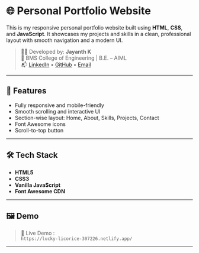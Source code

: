 # 🌐 Personal Portfolio Website

This is my responsive personal portfolio website built using **HTML**, **CSS**, and **JavaScript**. It showcases my projects and  skills in a clean, professional layout with smooth navigation and a modern UI.

> 👨‍💻 Developed by: **Jayanth K**  
> 📍 BMS College of Engineering | B.E. – AIML  
> 📬 [LinkedIn](https://www.linkedin.com/in/jayanth-k-913095247/) • [GitHub](https://github.com/Jayanth-K27) • [Email](kjayanth2627@gmail.com)

---

## 🚀 Features

- Fully responsive and mobile-friendly
- Smooth scrolling and interactive UI
- Section-wise layout: Home, About, Skills, Projects, Contact
- Font Awesome icons
- Scroll-to-top button

---

## 🛠 Tech Stack

- **HTML5**
- **CSS3**
- **Vanilla JavaScript**
- **Font Awesome CDN**

---

## 🖼 Demo

> 🔗 Live Demo :  
> `https://lucky-licorice-307226.netlify.app/`

---
